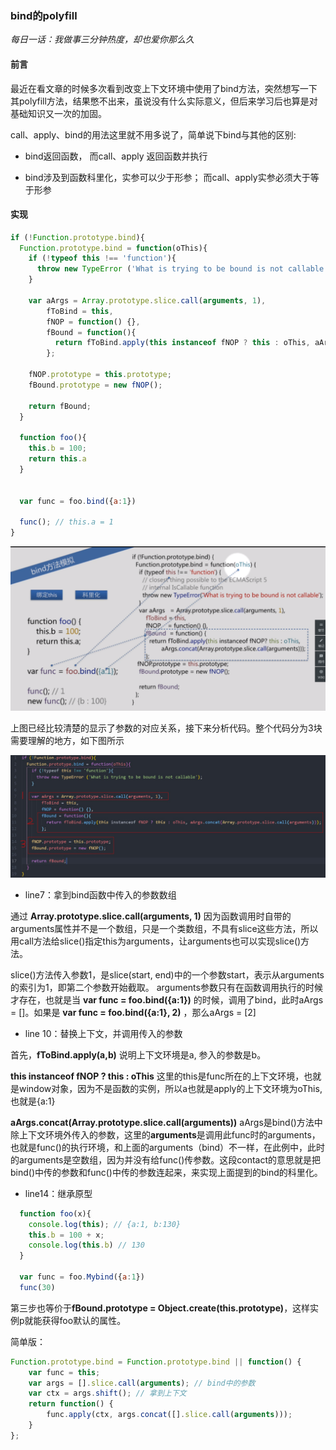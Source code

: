 ###  bind的polyfill

*每日一话：我做事三分钟热度，却也爱你那么久*

#### 前言

最近在看文章的时候多次看到改变上下文环境中使用了bind方法，突然想写一下其polyfill方法，结果憋不出来，虽说没有什么实际意义，但后来学习后也算是对基础知识又一次的加固。

call、apply、bind的用法这里就不用多说了，简单说下bind与其他的区别: 

* bind返回函数， 而call、apply 返回函数并执行

* bind涉及到函数科里化，实参可以少于形参； 而call、apply实参必须大于等于形参


#### 实现

```javascript
if (!Function.prototype.bind){
  Function.prototype.bind = function(oThis){
    if (!typeof this !== 'function'){
      throw new TypeError ('What is trying to be bound is not callable');
    }

    var aArgs = Array.prototype.slice.call(arguments, 1),
        fToBind = this,
        fNOP = function() {},
        fBound = function(){
          return fToBind.apply(this instanceof fNOP ? this : oThis, aArgs.concat(Array.prototype.slice.call(arguments)));
        };
      
    fNOP.prototype = this.prototype;
    fBound.prototype = new fNOP();

    return fBound;
  }

  function foo(){
    this.b = 100;
    return this.a
  }


  var func = foo.bind({a:1})

  func(); // this.a = 1
}
```

<div align=center>

![bind](../../img/tiny/bind.png)

</div>

上图已经比较清楚的显示了参数的对应关系，接下来分析代码。整个代码分为3块需要理解的地方，如下图所示

<div align=center>

![bind2](../../img/tiny/bind2.jpg)

</div>

* line7：拿到bind函数中传入的参数数组

通过 **Array.prototype.slice.call(arguments, 1)** 因为函数调用时自带的arguments属性并不是一个数组，只是一个类数组，不具有slice这些方法，所以用call方法给slice()指定this为arguments，让arguments也可以实现slice()方法。

slice()方法传入参数1，是slice(start, end)中的一个参数start，表示从arguments的索引为1，即第二个参数开始截取。 
arguments参数只有在函数调用执行的时候才存在，也就是当 **var func = foo.bind({a:1})** 的时候，调用了bind，此时aArgs = []。如果是 **var func = foo.bind({a:1}, 2)** ，那么aArgs = [2]


* line 10：替换上下文，并调用传入的参数

首先，**fToBind.apply(a,b)** 说明上下文环境是a, 参入的参数是b。


**this instanceof fNOP ? this : oThis** 这里的this是func所在的上下文环境，也就是window对象，因为不是函数的实例，所以a也就是apply的上下文环境为oThis,也就是{a:1}

**aArgs.concat(Array.prototype.slice.call(arguments))** aArgs是bind()方法中除上下文环境外传入的参数，这里的**arguments**是调用此func时的arguments，也就是func()的执行环境，和上面的arguments（bind）不一样，在此例中，此时的arguments是空数组，因为并没有给func()传参数。这段contact的意思就是把bind()中传的参数和func()中传的参数连起来，来实现上面提到的bind的科里化。


* line14：继承原型

```javascript
  function foo(x){
    console.log(this); // {a:1, b:130}
    this.b = 100 + x;
    console.log(this.b) // 130
  }

  var func = foo.Mybind({a:1}) 
  func(30)
```

第三步也等价于**fBound.prototype = Object.create(this.prototype)**，这样实例p就能获得foo默认的属性。 

简单版：

```javascript
Function.prototype.bind = Function.prototype.bind || function() {
    var func = this;
    var args = [].slice.call(arguments); // bind中的参数
    var ctx = args.shift(); // 拿到上下文
    return function() {
        func.apply(ctx, args.concat([].slice.call(arguments)));
    }
};
```


